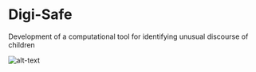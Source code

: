 # Digi-Safe
Development of a computational tool for identifying unusual discourse of children

 ![alt-text](link)
